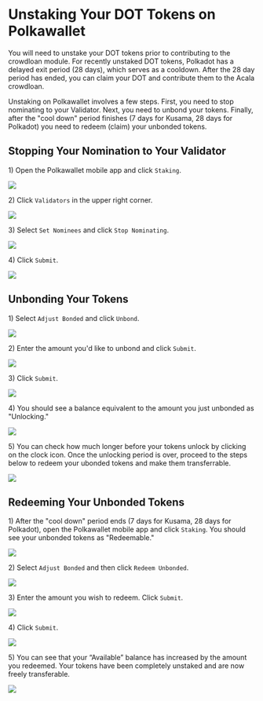 # Unstaking Your DOT Tokens on Polkawallet

You will need to unstake your DOT tokens prior to contributing to the crowdloan module. For recently unstaked DOT tokens, Polkadot has a delayed exit period (28 days), which serves as a cooldown. After the 28 day period has ended, you can claim your DOT and contribute them to the Acala crowdloan.

Unstaking on Polkawallet involves a few steps. First, you need to stop nominating to your Validator. Next, you need to unbond your tokens. Finally, after the "cool down" period finishes (7 days for Kusama, 28 days for Polkadot) you need to redeem (claim) your unbonded tokens.

## Stopping Your Nomination to Your Validator

1\) Open the Polkawallet mobile app and click `Staking`.

![](<../../../../.gitbook/assets/image (36).png>)

2\) Click `Validators` in the upper right corner.

![](<../../../../.gitbook/assets/image (31).png>)

3\) Select `Set Nominees` and click `Stop Nominating`.

![](<../../../../.gitbook/assets/image (35).png>)

4\) Click `Submit`.

![](<../../../../.gitbook/assets/image (38).png>)

## Unbonding Your Tokens 

1\) Select `Adjust Bonded` and click `Unbond`.

![](<../../../../.gitbook/assets/image (40).png>)

2\) Enter the amount you'd like to unbond and click `Submit`.

![](<../../../../.gitbook/assets/image (42).png>)

3\) Click `Submit`.

![](<../../../../.gitbook/assets/image (33).png>)

4\) You should see a balance equivalent to the amount you just unbonded as "Unlocking."

![](<../../../../.gitbook/assets/image (41).png>)

5\) You can check how much longer before your tokens unlock by clicking on the clock icon. Once the unlocking period is over, proceed to the steps below to redeem your ubonded tokens and make them transferrable.

![](<../../../../.gitbook/assets/image (39).png>)

## Redeeming Your Unbonded Tokens

1\) After the "cool down" period ends (7 days for Kusama, 28 days for Polkadot), open the Polkawallet mobile app and click `Staking`. You should see your unbonded tokens as "Redeemable."

![](<../../../../.gitbook/assets/image (37) (1).png>)

2\) Select `Adjust Bonded` and then click `Redeem Unbonded`.

![](<../../../../.gitbook/assets/image (30).png>)

3\) Enter the amount you wish to redeem. Click `Submit`.

![](<../../../../.gitbook/assets/image (32) (1).png>)

4\) Click `Submit`.

![](<../../../../.gitbook/assets/image (34).png>)

5\) You can see that your “Available” balance has increased by the amount you redeemed. Your tokens have been completely unstaked and are now freely transferable.

![](<../../../../.gitbook/assets/image (43).png>)
